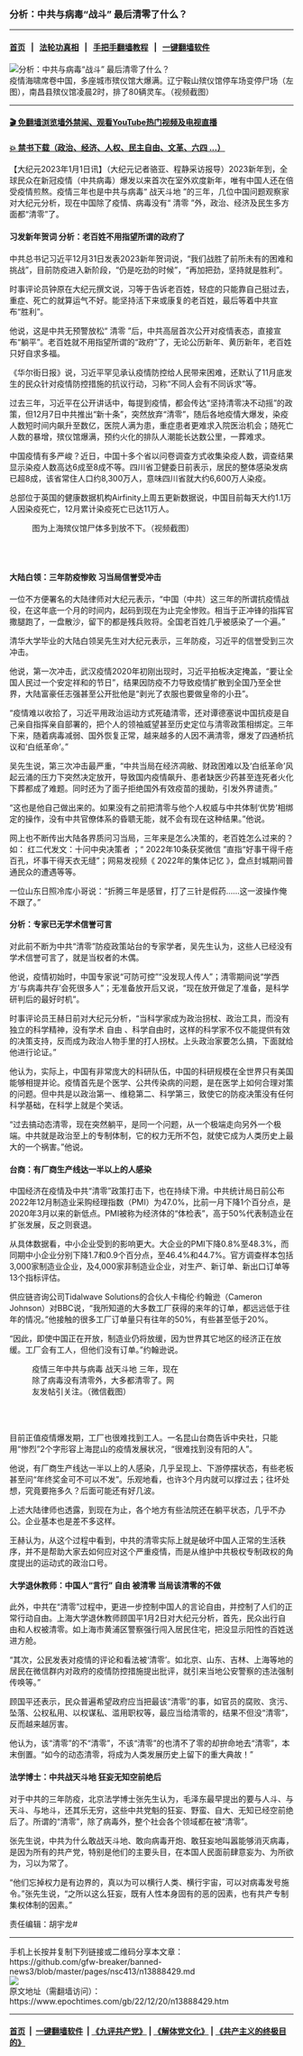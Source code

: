 ### 分析：中共与病毒“战斗” 最后清零了什么？
------------------------

#### [首页](https://github.com/gfw-breaker/banned-news3/blob/master/README.md) &nbsp;&nbsp;|&nbsp;&nbsp; [法轮功真相](https://github.com/begood0513/basic/blob/master/README.md)  &nbsp;&nbsp;|&nbsp;&nbsp; [手把手翻墙教程](https://github.com/gfw-breaker/guides/wiki)  &nbsp;&nbsp;|&nbsp;&nbsp; [一键翻墙软件](https://github.com/gfw-breaker/nogfw/blob/master/README.md)  



<div><img alt="分析：中共与病毒“战斗” 最后清零了什么？" class="attachment-djy_600_400 size-djy_600_400 wp-post-image" src="https://i.epochtimes.com/assets/uploads/2022/12/id13894494-1229-4-600x400.png"/>
<div class="caption">
 疫情海啸席卷中国，多座城市殡仪馆大爆满。辽宁鞍山殡仪馆停车场变停尸场（左图），南昌县殡仪馆凌晨2时，排了80辆灵车。（视频截图）
</div></div><hr/>

#### [ 🎬  免翻墙浏览墙外禁闻、观看YouTube热门视频及电视直播](https://github.com/gfw-breaker/HelloWorld)

#### [ 💥  禁书下载（政治、经济、人权、民主自由、文革、六四 ...）](https://github.com/gfw-breaker/books/blob/master/README.md)

<div><p>
 【大纪元2023年1月1日讯】（大纪元记者骆亚、程静采访报导）2023新年到，全球民众在新冠疫情（中共病毒）爆发以来首次在室外欢度新年，唯有中国人还在倍受疫情煎熬。疫情三年也是中共与病毒“
 <ok href="https://www.epochtimes.com/gb/tag/%E6%88%98%E5%A4%A9%E6%96%97%E5%9C%B0.html">
  战天斗地
 </ok>
 ”的三年，几位中国问题观察家对大纪元分析，现在中国除了疫情、病毒没有“
 <ok href="https://www.epochtimes.com/gb/tag/%E6%B8%85%E9%9B%B6.html">
  清零
 </ok>
 ”外，政治、经济及民生多方面都“清零”了。
</p>
<h4>
 习发新年贺词 分析：老百姓不用指望所谓的政府了
</h4>
<p>
 中共总书记习近平12月31日发表2023新年贺词说，“我们战胜了前所未有的困难和挑战”，目前防疫进入新阶段，“仍是吃劲的时候”，“再加把劲，坚持就是胜利”。
</p>
<p>
 时事评论员钟原在大纪元撰文说，习等于告诉老百姓，轻症的只能靠自己挺过去，重症、死亡的就算运气不好。能坚持活下来或康复的老百姓，最后等着中共宣布“胜利”。
</p>
<p>
 他说，这是中共无预警放松“
 <ok href="https://www.epochtimes.com/gb/tag/%E6%B8%85%E9%9B%B6.html">
  清零
 </ok>
 ”后，中共高层首次公开对疫情表态，直接宣布“躺平”。老百姓就不用指望所谓的“政府”了，无论公历新年、黄历新年，老百姓只好自求多福。
</p>
<p>
 《华尔街日报》说，习近平罕见承认疫情防控给人民带来困难，还默认了11月底发生的民众针对疫情防控措施的抗议行动，习称“不同人会有不同诉求”等。
</p>
<p>
 过去三年，习近平在公开讲话中，每提到疫情，都会传达“坚持清零决不动摇”的政策，但12月7日中共推出“新十条”，突然放弃“清零”，随后各地疫情大爆发，染疫人数短时间内飙升至数亿，医院人满为患，重症患者更难求入院医治机会；随死亡人数的暴增，殡仪馆爆满，预约火化的排队人潮能长达数公里，一葬难求。
</p>
<p>
 中国疫情有多严峻？近日，中国十多个省以问卷调查方式收集染疫人数，调查结果显示染疫人数高达6成至8成不等。四川省卫健委日前表示，居民的整体感染发病已超8成，该省常住人口约8,300万人，意味四川省就大约6,600万人染疫。
</p>
<p>
 总部位于英国的健康数据机构Airfinity上周五更新数据说，中国目前每天大约1.1万人因染疫死亡，12月累计染疫死亡已达11万人。
</p>
<figure aria-describedby="caption-attachment-13891014" class="wp-caption aligncenter" id="attachment_13891014" style="width: 600px">
 <ok href="https://i.epochtimes.com/assets/uploads/2022/12/id13891014-c6948c8a-9568-4504-9bf9-03f63bda7f9e-800x450.jpeg" target="_blank">
  <img alt="" class="size-large wp-image-13891014" src="https://i.epochtimes.com/assets/uploads/2022/12/id13891014-c6948c8a-9568-4504-9bf9-03f63bda7f9e-800x450-600x338.jpeg"/>
 </ok>
 <br/><figcaption class="wp-caption-text" id="caption-attachment-13891014">
  图为上海殡仪馆尸体多到放不下。（视频截图）
 </figcaption><br/>
</figure><br/>
<h4>
 大陆白领：三年防疫惨败 习当局信誉受冲击
</h4>
<p>
 一位不方便署名的大陆律师对大纪元表示，“中国（中共）这三年的所谓抗疫情战役，在这年底一个月的时间内，起码到现在为止完全惨败。相当于正冲锋的指挥官撒腿跑了，一盘散沙，留下的都是残兵败将。全国老百姓几乎被感染了一个遍。”
</p>
<p>
 清华大学毕业的大陆白领吴先生对大纪元表示，三年防疫，习近平的信誉受到三次冲击。
</p>
<p>
 他说，第一次冲击，武汉疫情2020年初刚出现时，习近平拍板决定掩盖，“要让全国人民过一个安定祥和的节日”，结果因防疫不力导致疫情扩散到全国乃至全世界，大陆富豪任志强甚至公开批他是“剥光了衣服也要做皇帝的小丑”。
</p>
<p>
 “疫情难以收拾了，习近平用政治运动方式死磕清零，还对谭德塞说中国抗疫是自己亲自指挥亲自部署的，把个人的领袖威望甚至历史定位与清零政策相绑定。三年下来，随着病毒减弱、国外恢复正常，越来越多的人因不满清零，爆发了四通桥抗议和‘白纸革命’。”
</p>
<p>
 吴先生说，第三次冲击最严重，“中共当局在经济凋敝、财政困难以及‘白纸革命’风起云涌的压力下突然决定放开，导致国内疫情飙升、患者缺医少药甚至连死者火化下葬都成了难题。同时还为了面子拒绝国外有效疫苗的援助，引发外界谴责。”
</p>
<p>
 “这也是他自己做出来的。如果没有之前把清零与他个人权威与中共体制‘优势’相绑定的操作，没有中共官僚体系的昏聩无能，就不会有现在这种结果。”他说。
</p>
<p>
 网上也不断传出大陆各界质问习当局，三年来是怎么决策的，老百姓怎么过来的？如：
 <ok href="https://news.creaders.net/china/2023/01/02/2563126.html">
  红二代发文：十问中央决策者
 </ok>
 ；“
 <ok href="http://www.epochtimes.com/gb/22/12/30/n13895524.htm">
  2022年10条获奖微信
 </ok>
 ”直指“好事干得千疮百孔，坏事干得天衣无缝”；网易发视频《
 <ok href="https://www.youtube.com/watch?v=sDIFRWpurHc">
  2022年的集体记忆
 </ok>
 》，盘点封城期间普通民众的遭遇等等。
</p>
<p>
 一位山东日照冷库小哥说：“折腾三年是感冒，打了三针是假药……这一波操作俺不跟了。”
</p>
<p>
 <center>
 </center>
 <h4>
  分析：专家已无学术信誉可言
 </h4>
 <p>
  对此前不断为中共“清零”防疫政策站台的专家学者，吴先生认为，这些人已经没有学术信誉可言了，就是当权者的木偶。
 </p>
 <p>
  他说，疫情初始时，中国专家说“可防可控”“没发现人传人”；清零期间说“学西方‘与病毒共存’会死很多人”；无准备放开后又说，“现在放开做足了准备，是科学研判后的最好时机”。
 </p>
 <p>
  时事评论员王赫日前对大纪元分析，“当科学家成为政治拐杖、政治工具，而没有独立的科学精神，没有学术
  <ok href="https://www.epochtimes.com/gb/tag/%E8%87%AA%E7%94%B1.html">
   自由
  </ok>
  、科学自由时，这样的科学家不仅不能提供有效的决策支持，反而成为政治人物手里的打人拐杖。上头政治家要怎么搞，下面就给他进行论证。”
 </p>
 <p>
  他认为，实际上，中国有非常庞大的科研队伍，中国的科研规模在全世界只有美国能够相提并论。疫情首先是个医学、公共传染病的问题，是在医学上如何合理对策的问题。但中共是以政治第一、维稳第二、科学第三，致使它的防疫决策没有任何科学基础，在科学上就是个笑话。
 </p>
 <p>
  “过去搞动态清零，现在突然躺平，是同一个问题，从一个极端走向另外一个极端。中共就是政治至上的专制体制，它的权力无所不包，就使它成为人类历史上最大的一个祸害。”他说。
 </p>
 <h4>
  台商：有厂商生产线达一半以上的人感染
 </h4>
 <p>
  中国经济在疫情及中共“清零”政策打击下，也在持续下滑。中共统计局日前公布2022年12月制造业采购经理指数（PMI）为47.0%，比前一月下降1个百分点，是2020年3月以来的新低点。PMI被称为经济体的“体检表”，高于50%代表制造业在扩张发展，反之则衰退。
 </p>
 <p>
  从具体数据看，中小企业受到的影响更大。大企业的PMI下降0.8%至48.3%，而同期中小企业分别下降1.7和0.9个百分点，至46.4%和44.7%。官方调查样本包括3,000家制造业企业，及4,000家非制造业企业，对生产、新订单、新出口订单等13个指标评估。
 </p>
 <p>
  供应链咨询公司Tidalwave Solutions的合伙人卡梅伦‧约翰逊（Cameron Johnson）对BBC说，“我所知道的大多数工厂获得的来年的订单，都远远低于往年的情况。”他接触的很多工厂订单量只有往年的50%，有些甚至低于20%。
 </p>
 <p>
  “因此，即使中国正在开放，制造业仍将放缓，因为世界其它地区的经济正在放缓。工厂会有工人，但他们没有订单。”约翰逊说。
 </p>
 <figure aria-describedby="caption-attachment-13898132" class="wp-caption aligncenter" id="attachment_13898132" style="width: 263px">
  <ok href="https://i.epochtimes.com/assets/uploads/2023/01/id13898132-Screen-Shot-2022-12-30-at-3.35.53-PM.png" target="_blank">
   <img alt="" class="wp-image-13898132" src="https://i.epochtimes.com/assets/uploads/2023/01/id13898132-Screen-Shot-2022-12-30-at-3.35.53-PM-450x467.png"/>
  </ok>
  <br/><figcaption class="wp-caption-text" id="caption-attachment-13898132">
   疫情三年中共与病毒
   <ok href="https://www.epochtimes.com/gb/tag/%E6%88%98%E5%A4%A9%E6%96%97%E5%9C%B0.html">
    战天斗地
   </ok>
   三年，现在除了病毒没有清零外，大多都清零了。网友发帖引关注。（微信截图）
  </figcaption><br/>
 </figure><br/>
 <p>
  目前正值疫情爆发期，工厂也很难找到工人。一名昆山台商告诉中央社，只能用“惨烈”2个字形容上海昆山的疫情发展状况，“很难找到没有阳的人”。
 </p>
 <p>
  他说，有厂商生产线达一半以上的人感染，几乎呈现上、下游停摆状态，有些老板甚至问“年终奖金可不可以不发”。乐观地看，也许3个月内就可以撑过去；往坏处想，究竟要拖多久？后面可能还有好几波。
 </p>
 <p>
  上述大陆律师也透露，到现在为止，各个地方有些法院还在躺平状态，几乎不办公。企业基本也是差不多这样。
 </p>
 <p>
  王赫认为，从这个过程中看到，中共的清零实际上就是破坏中国人正常的生活秩序，并不是帮助大家去如何应对这个严重疫情，而是从维护中共极权专制政权的角度提出的运动式的政治口号。
 </p>
 <h4>
  大学退休教师：中国人“言行”
  <ok href="https://www.epochtimes.com/gb/tag/%E8%87%AA%E7%94%B1.html">
   自由
  </ok>
  被清零 当局该清零的不做
 </h4>
 <p>
  此外，中共在“清零”过程中，更进一步控制中国人的言论自由，并控制了人们的正常行动自由。上海大学退休教师顾国平1月2日对大纪元分析，首先，民众出行自由和人权被清零。如上海市黄浦区警察强行闯入居民住宅，把没显示阳性的百姓送进方舱。
 </p>
 <p>
  “其次，公民发表对疫情的评论和看法被‘清零’。如北京、山东、吉林、上海等地的居民在微信群内对政府的疫情防控措施提出批评，就引来当地公安警察的违法强制传唤等。”
 </p>
 <p>
  顾国平还表示，民众普遍希望政府应当把最该“清零”的事，如官员的腐败、贪污、坠落、公权私用、以权谋私、滥用职权等，最应当给清零的，结果不但没“清零”，反而越来越厉害。
 </p>
 <p>
  他认为，该“清零”的不“清零”，不该“清零”的也清不了零的却拚命地去“清零”，本末倒置。“如今的动态清零，将成为人类发展历史上留下的重大典故！”
 </p>
 <h4>
  法学博士：中共战天斗地 狂妄无知空前绝后
 </h4>
 <p>
  对于中共的三年防疫，北京法学博士张先生认为，毛泽东最早提出的要与人斗、与天斗、与地斗，还其乐无穷，这些中共党魁的狂妄、野蛮、自大、无知已经空前绝后了。所谓的“清零”，除了病毒外，整个社会各个领域都在被“清零”。
 </p>
 <p>
  张先生说，中共为什么敢战天斗地、敢向病毒开炮、敢狂妄地叫嚣能够消灭病毒，是因为所有的共产党，特别是他们的主要头目，在本国人民面前肆意妄为、为所欲为，习以为常了。
 </p>
 <p>
  “他们忘掉权力是有边界的，真以为可以横行人类、横行宇宙，可以对病毒发号施令。”张先生说，“之所以这么狂妄，既有人性本身固有的恶的因素，也有共产专制集权体制的因素。”
 </p>
 <p>
  责任编辑：胡宇龙#
 </p>
</p></div>
<hr/>
手机上长按并复制下列链接或二维码分享本文章：<br/>
https://github.com/gfw-breaker/banned-news3/blob/master/pages/nsc413/n13888429.md <br/>
<a href='https://github.com/gfw-breaker/banned-news3/blob/master/pages/nsc413/n13888429.md'><img src='https://github.com/gfw-breaker/banned-news3/blob/master/pages/nsc413/n13888429.md.png'/></a> <br/>
原文地址（需翻墙访问）：https://www.epochtimes.com/gb/22/12/20/n13888429.htm


------------------------
#### [首页](https://github.com/gfw-breaker/banned-news3/blob/master/README.md) &nbsp;|&nbsp; [一键翻墙软件](https://github.com/gfw-breaker/nogfw/blob/master/README.md) &nbsp;| [《九评共产党》](https://github.com/gfw-breaker/9ping.md/blob/master/README.md#九评之一评共产党是什么) | [《解体党文化》](https://github.com/gfw-breaker/jtdwh.md/blob/master/README.md) | [《共产主义的终极目的》](https://github.com/gfw-breaker/gczydzjmd.md/blob/master/README.md)


<img src='http://gfw-breaker.win/banned-news3/pages/nsc413/n13888429.md' width='0px' height='0px'/>